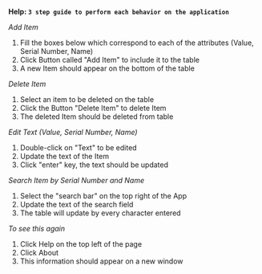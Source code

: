 **Help: `3 step guide to perform each behavior on the application`**

_Add Item_

1. Fill the boxes below which correspond to each of the attributes (Value, Serial Number, Name)
2. Click Button called "Add Item" to include it to the table
3. A new Item should appear on the bottom of the table

_Delete Item_

1. Select an item to be deleted on the table
2. Click the Button "Delete Item" to delete Item
3. The deleted Item should be deleted from table

_Edit Text (Value, Serial Number, Name)_
1. Double-click on "Text" to be edited
2. Update the text of the Item
3. Click "enter" key, the text should be updated

_Search Item by Serial Number and Name_
1. Select the "search bar" on the top right of the App
2. Update the text of the search field
3. The table will update by every character entered

_To see this again_
1. Click Help on the top left of the page
2. Click About
3. This information should appear on a new window
